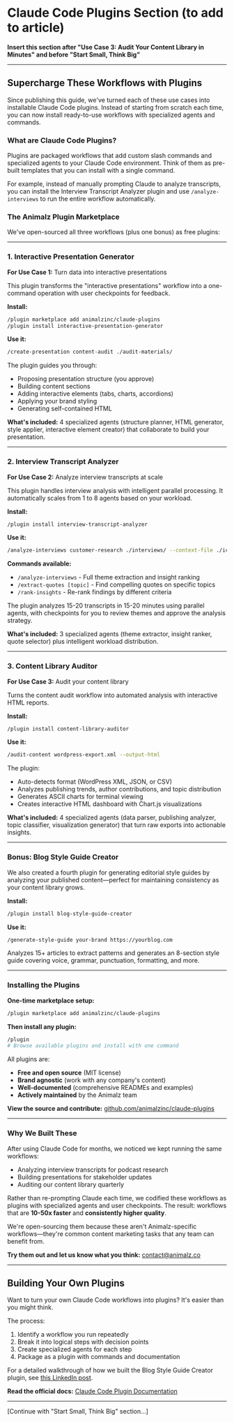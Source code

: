 # Claude Code Plugins Section (to add to article)

**Insert this section after "Use Case 3: Audit Your Content Library in Minutes" and before "Start Small, Think Big"**

---

## Supercharge These Workflows with Plugins

Since publishing this guide, we've turned each of these use cases into installable Claude Code plugins. Instead of starting from scratch each time, you can now install ready-to-use workflows with specialized agents and commands.

### What are Claude Code Plugins?

Plugins are packaged workflows that add custom slash commands and specialized agents to your Claude Code environment. Think of them as pre-built templates that you can install with a single command.

For example, instead of manually prompting Claude to analyze transcripts, you can install the Interview Transcript Analyzer plugin and use `/analyze-interviews` to run the entire workflow automatically.

### The Animalz Plugin Marketplace

We've open-sourced all three workflows (plus one bonus) as free plugins:

---

### 1. Interactive Presentation Generator

**For Use Case 1:** Turn data into interactive presentations

This plugin transforms the "interactive presentations" workflow into a one-command operation with user checkpoints for feedback.

**Install:**
```bash
/plugin marketplace add animalzinc/claude-plugins
/plugin install interactive-presentation-generator
```

**Use it:**
```bash
/create-presentation content-audit ./audit-materials/
```

The plugin guides you through:
- Proposing presentation structure (you approve)
- Building content sections
- Adding interactive elements (tabs, charts, accordions)
- Applying your brand styling
- Generating self-contained HTML

**What's included:** 4 specialized agents (structure planner, HTML generator, style applier, interactive element creator) that collaborate to build your presentation.

---

### 2. Interview Transcript Analyzer

**For Use Case 2:** Analyze interview transcripts at scale

This plugin handles interview analysis with intelligent parallel processing. It automatically scales from 1 to 8 agents based on your workload.

**Install:**
```bash
/plugin install interview-transcript-analyzer
```

**Use it:**
```bash
/analyze-interviews customer-research ./interviews/ --context-file ./icp.md
```

**Commands available:**
- `/analyze-interviews` - Full theme extraction and insight ranking
- `/extract-quotes [topic]` - Find compelling quotes on specific topics
- `/rank-insights` - Re-rank findings by different criteria

The plugin analyzes 15-20 transcripts in 15-20 minutes using parallel agents, with checkpoints for you to review themes and approve the analysis strategy.

**What's included:** 3 specialized agents (theme extractor, insight ranker, quote selector) plus intelligent workload distribution.

---

### 3. Content Library Auditor

**For Use Case 3:** Audit your content library

Turns the content audit workflow into automated analysis with interactive HTML reports.

**Install:**
```bash
/plugin install content-library-auditor
```

**Use it:**
```bash
/audit-content wordpress-export.xml --output-html
```

The plugin:
- Auto-detects format (WordPress XML, JSON, or CSV)
- Analyzes publishing trends, author contributions, and topic distribution
- Generates ASCII charts for terminal viewing
- Creates interactive HTML dashboard with Chart.js visualizations

**What's included:** 4 specialized agents (data parser, publishing analyzer, topic classifier, visualization generator) that turn raw exports into actionable insights.

---

### Bonus: Blog Style Guide Creator

We also created a fourth plugin for generating editorial style guides by analyzing your published content—perfect for maintaining consistency as your content library grows.

**Install:**
```bash
/plugin install blog-style-guide-creator
```

**Use it:**
```bash
/generate-style-guide your-brand https://yourblog.com
```

Analyzes 15+ articles to extract patterns and generates an 8-section style guide covering voice, grammar, punctuation, formatting, and more.

---

### Installing the Plugins

**One-time marketplace setup:**
```bash
/plugin marketplace add animalzinc/claude-plugins
```

**Then install any plugin:**
```bash
/plugin
# Browse available plugins and install with one command
```

All plugins are:
- **Free and open source** (MIT license)
- **Brand agnostic** (work with any company's content)
- **Well-documented** (comprehensive READMEs and examples)
- **Actively maintained** by the Animalz team

**View the source and contribute:**
[github.com/animalzinc/claude-plugins](https://github.com/animalzinc/claude-plugins)

---

### Why We Built These

After using Claude Code for months, we noticed we kept running the same workflows:
- Analyzing interview transcripts for podcast research
- Building presentations for stakeholder updates
- Auditing our content library quarterly

Rather than re-prompting Claude each time, we codified these workflows as plugins with specialized agents and user checkpoints. The result: workflows that are **10-50x faster** and **consistently higher quality**.

We're open-sourcing them because these aren't Animalz-specific workflows—they're common content marketing tasks that any team can benefit from.

**Try them out and let us know what you think:** contact@animalz.co

---

## Building Your Own Plugins

Want to turn your own Claude Code workflows into plugins? It's easier than you might think.

The process:
1. Identify a workflow you run repeatedly
2. Break it into logical steps with decision points
3. Create specialized agents for each step
4. Package as a plugin with commands and documentation

For a detailed walkthrough of how we built the Blog Style Guide Creator plugin, see [this LinkedIn post](https://www.linkedin.com/posts/metztim/...).

**Read the official docs:** [Claude Code Plugin Documentation](https://docs.claude.com/en/docs/claude-code/plugins)

---

[Continue with "Start Small, Think Big" section...]
